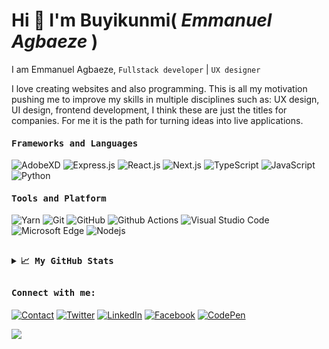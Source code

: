# Hi 👋 I'm Buyikunmi( *Emmanuel* *Agbaeze* )




I am Emmanuel Agbaeze,    ``Fullstack developer`` | ``UX designer`` 

<!-- I am a seasoned frontend web developer. **Next.js**, **SCSS**, **JavaScript**, **jQuery**, **ExpressJS**, and **ReactJS** are
my web development tools. I am familiar with responsive design techniques, approaching all projects with a mobile-first
view, ensuring that what I produce will look great regardless of the type of device it is being viewed on.
 -->
I love creating websites and also programming. This is all my motivation pushing me to improve my skills in multiple
disciplines such as: UX design, UI design, frontend development, I think these are just the titles for companies. For me
it is the path for turning ideas into live applications.
<!--

Here are some ideas to get you started:

- 🔭 I’m currently working on ...
- 🌱 I’m currently learning ...
- 👯 I’m looking to collaborate on ...
- 🤔 I’m looking for help with ...
- 💬 Ask me about ...
- 📫 How to reach me: ...
- 😄 Pronouns: ...
- ⚡ Fun fact: ...
-->


<h4><b><samp>Frameworks and Languages</samp></b></h4>

<!-- <code><img height="20" src="https://raw.githubusercontent.com/github/explore/80688e429a7d4ef2fca1e82350fe8e3517d3494d/topics/reactjs/reactjs.png"></code>
<code><img height="20" src="https://raw.githubusercontent.com/github/explore/80688e429a7d4ef2fca1e82350fe8e3517d3494d/topics/dart/dart.png"></code>
<code><img height="20" src="https://raw.githubusercontent.com/github/explore/80688e429a7d4ef2fca1e82350fe8e3517d3494d/topics/firebase/firebase.png"></code>
<code><img height="20" src="https://raw.githubusercontent.com/github/explore/80688e429a7d4ef2fca1e82350fe8e3517d3494d/topics/git/git.png"></code>
<code><img height="20" src="https://raw.githubusercontent.com/github/explore/80688e429a7d4ef2fca1e82350fe8e3517d3494d/topics/cpp/cpp.png"></code>
<code><img height="20" src="https://raw.githubusercontent.com/github/explore/80688e429a7d4ef2fca1e82350fe8e3517d3494d/topics/c/c.png"></code>
<code><img height="20" src="https://raw.githubusercontent.com/github/explore/80688e429a7d4ef2fca1e82350fe8e3517d3494d/topics/java/java.png"></code>
<code><img height="20" src="https://raw.githubusercontent.com/github/explore/80688e429a7d4ef2fca1e82350fe8e3517d3494d/topics/nodejs/nodejs.png"></code> -->



![AdobeXD](https://img.shields.io/badge/Adobe%20XD-FF61F6?style=for-the-badge&logo=Adobe%20XD&logoColor=white)
![Express.js](https://img.shields.io/badge/Express.js-000000?style=flat-square&logo=express&logoColor=white)
![React.js](https://img.shields.io/badge/React-20232A?style=flat-square&logo=react&logoColor=61DAFB)
![Next.js](https://img.shields.io/badge/Next.js-black?style=flat-square&logo=next.js&logoColor=white)
![TypeScript](https://img.shields.io/badge/TypeScript-007ACC?style=flat-square&logo=typescript&logoColor=white)
![JavaScript](https://img.shields.io/badge/-JavaScript-F7DF1C?style=flat-square&logo=javascript&logoColor=000000)
![Python](https://img.shields.io/badge/Python-3776AB?style=flat-square&logo=python&logoColor=white)


<h4><b><samp>Tools and Platform</samp></b></h4>

![Yarn](https://img.shields.io/badge/Yarn-2C8EBB?style=flat-square&logo=yarn&logoColor=white)
![Git](https://img.shields.io/badge/Git-F05032?style=flat-square&logo=Git&logoColor=white)
![GitHub](https://img.shields.io/badge/GitHub-181717?style=flat-square&logo=github)
![Github
Actions](https://img.shields.io/badge/Github_Actions-2088FF?style=flat-square&logo=Github-Actions&logoColor=ffffff)
![Visual Studio
Code](https://img.shields.io/badge/Visual_Studio_Code-007ACC?style=flat-square&logo=Visual-Studio-Code&logoColor=white)
![Microsoft
Edge](https://img.shields.io/badge/Microsoft_Edge-0078D7?style=flat-square&logo=Microsoft-Edge&logoColor=white)
![Nodejs](https://img.shields.io/badge/Nodejs-black?style=flat-square&logo=Node.js&logoColor=white)
##


<details>
  <summary><b><samp>📈 My GitHub Stats</samp></b></summary>
  <br>
  <p align="center"> <img align="center"
      src="https://github-readme-stats.vercel.app/api/top-langs/?username=buyikunmi&hide_langs_below=1&&show_icons=true&title_color=08fdd8&icon_color=bb2acf&text_color=ffffff&bg_color=242424" />
    <img align="center"
      src="https://github-readme-stats.vercel.app/api?username=buyikunmi&&show_icons=true&title_color=08fdd8&icon_color=bb2acf&text_color=ffffff&bg_color=242424" />
  </p>
</details>

##


<h4><b><samp>Connect with me:</samp></b></h4>

[![Contact](https://img.shields.io/badge/eunitwap@gmail.com-0075c8?style=flat-square&logo=gmail&logoColor=white)](mailto:eunitwap@gmail.com)
[![Twitter](https://img.shields.io/badge/@agik_dev-1DA1F2?style=flat-square&logo=twitter&logoColor=white)](https://twitter.com/eunit99)
[![LinkedIn](https://img.shields.io/badge/Agbaeze_Emmanuel-0077b5?style=flat-square&logo=Linkedin&logoColor=white)](https://www.linkedin.com/in/eunit99)
[![Facebook](https://img.shields.io/badge/Agik-0077b5?style=flat-square&logo=Facebook&logoColor=white)](https://www.facebook.com/eunit99)
[![CodePen](https://img.shields.io/badge/Agbaeze_Emmanuel-1e1f26?style=flat-square&logo=codepen&logoColor=white)](https://codepen.io/eunit99)
<!-- [![Stack Overflow](https://img.shields.io/badge/Emmanuel_Uchenna-393939?style=flat-square&logo=stack-overflow&logoColor=white)](https://stackoverflow.com/users/922425/eunit99) -->
<!-- [![Dev](https://img.shields.io/badge/@eunit99?style=flat-square&logo=dev.to&logoColor=white)](https://dev.to/eunit99) -->
<!-- [![Medium](https://img.shields.io/badge/@eunit99?style=flat-square&logo=medium&logoColor=white)](https://medium.com/@eunit99) -->
<!--  -->
<!-- <a href="https://stackexchange.com/users/922425/eunit99"><img src="https://stackexchange.com/users/flair/922425/eunit99.png?theme=dark" width="208" height="58" alt="profile for Emmanuel Uchenna on Stack Exchange, a network of free, community-driven Q&amp;A sites" title="profile for Emmanuel Uchenna on Stack Exchange, a network of free, community-driven Q&amp;A sites"></a> -->

![](https://visitor-badge.glitch.me/badge?page_id=eunit99)
